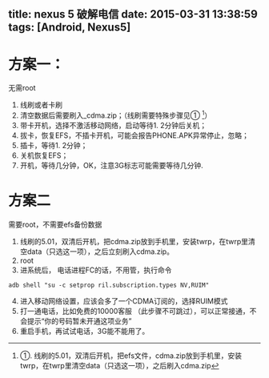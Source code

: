 title: nexus 5 破解电信
date: 2015-03-31 13:38:59
tags: [Android, Nexus5]
---
# 方案一：
无需root
1. 线刷或者卡刷
2. 清空数据后需要刷入_cdma.zip；（线刷需要特殊步骤见① [^1]）
3. 带卡开机，选择不激活移动网络，启动等待1. 2分钟后关机；
4. 拔卡，恢复EFS，不插卡开机，可能会报告PHONE.APK异常停止，忽略；
5. 插卡，等待1. 2分钟；
6. 关机恢复EFS；
7. 开机，等待几分钟，OK，注意3G标志可能需要等待几分钟.
[^1]: ①. 线刷的5.01，双清后开机，把efs文件，cdma.zip放到手机里，安装twrp，在twrp里清空data（只选这一项），之后刷入cdma.zip
<!-- more -->

# 方案二
需要root，不需要efs备份数据
1. 线刷的5.01，双清后开机，把cdma.zip放到手机里，安装twrp，在twrp里清空data（只选这一项），之后立刻刷入cdma.zip。
2. root
3. 进系统后， 电话进程FC的话，不用管，执行命令 
```
adb shell "su -c setprop ril.subscription.types NV,RUIM"
```
4. 进入移动网络设置，应该会多了一个CDMA订阅的，选择RUIM模式
5. 打一通电话，比如免费的10000客服 （此步骤不可跳过），可以正常接通，不会提示“你的号码暂未开通这项业务”
6. 重启手机，再试试电话，3G能不能用了。

